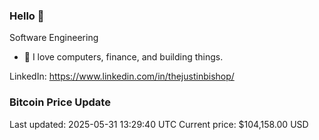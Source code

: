 ### Hello 🤙  

Software Engineering

- 🔭 I love computers, finance, and building things.
  
LinkedIn: https://www.linkedin.com/in/thejustinbishop/  




































































































































































































































































































































































































































































































































































### Bitcoin Price Update
Last updated: 2025-05-31 13:29:40 UTC
Current price: $104,158.00 USD
